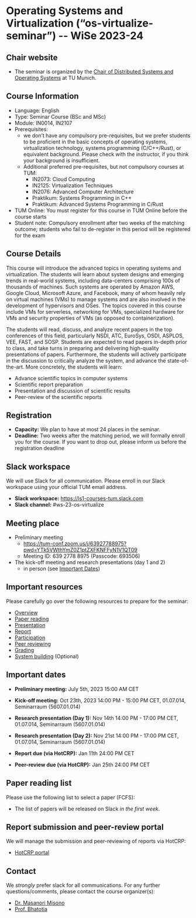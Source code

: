 # Operating Systems and Virtualization (“os-virtualize-seminar”) -- WiSe 2023-24

## Chair website

- The seminar is organized by the [Chair of Distributed Systems and Operating Systems](https://dse.in.tum.de/) at TU Munich.

## Course Information
- Language: English
- Type: Seminar Course (BSc and MSc)
- Module: IN0014, IN2107
- Prerequisites:
   - we don’t have any compulsory pre-requisites, but we prefer students to be proficient in the basic concepts of operating systems, virtualization technology, systems programming (C/C++/Rust), or equivalent background. Please check with the instructor, if you think your background is insufficient.
   - Additional preferred pre-requisites, but not compulsory courses at TUM:
      - IN2073: Cloud Computing
      - IN2125: Virtualization Techniques
      - IN2076: Advanced Computer Architecture
      - Praktikum: Systems Programming in C++
      - Praktikum: Advanced Systems Programming in C/Rust
- TUM Online: You must register for this course in TUM Online before the course starts
- Student note: Compulsory enrollment after two weeks of the matching outcome; students who fail to de-register in this period will be registered for the exam

## Course Details
This course will introduce the advanced topics in operating systems and virtualization. The students will learn about system designs and emerging trends in real-world systems, including data-centers comprising 100s of thousands of machines. Such systems are operated by Amazon AWS, Google Cloud, Microsoft Azure, and Facebook, many of whom heavily rely on virtual machines (VMs) to manage systems and are also involved in the development of hypervisors and OSes. The topics covered in this course include VMs for serverless, networking for VMs, specialized hardware for VMs and  security properties of VMs (as opposed to containerization).

The students will read, discuss, and analyze recent papers in the top conferences of this field, particularly NSDI, ATC, EuroSys, OSDI, ASPLOS, VEE, FAST, and SOSP. Students are expected to read papers in-depth prior to class, and take turns in preparing and delivering high-quality presentations of papers. Furthermore, the students will actively participate in the discussion to critically analyze the system, and advance the state-of-the-art. More concretely, the students will learn:
- Advance scientific topics in computer systems
- Scientific report preparation 
- Presentation and discussion of scientific results
- Peer-review of the scientific reports

## Registration

- **Capacity:** We plan to have at most 24 places in the seminar.
- **Deadline:** Two weeks after the matching period, we will formally enroll you for the course. If you want to drop out, please inform us before the registration deadline

## Slack workspace

We will use Slack for all communication. Please enroll in our Slack workspace using your official TUM email address.

- **Slack workspace:** https://ls1-courses-tum.slack.com
- **Slack channel:** #ws-23-os-virtualize

## Meeting place

- Preliminary meeting
   - https://tum-conf.zoom.us/j/63927788975?pwd=YTk5VWthYmZ0Z1ptZXFKNFFyN1V1QT09
   - Meeting ID: 639 2778 8975 (Passcode: 693506)
- The kick-off meeting and research presentations (day 1 and 2)
   - in person (see [Important Dates](#important-dates))

## Important resources

Please carefully go over the following resources to prepare for the seminar:

- [Overview](docs/os-virtualize-overview.pdf)
- [Paper reading](docs/paper-reading.pdf)
- [Presentation](docs/presentation.pdf)
- [Report](docs/report.pdf)
- [Participation](docs/participation.pdf)
- [Peer reviewing](docs/peer-review.pdf)
- [Grading](docs/grading.pdf)
- [System building](docs/system-building.pdf) (Optional)

## Important dates

- **Preliminary meeting:** July 5th, 2023 15:00 AM CET

- **Kick-off meeting:** Oct 23th, 2023 14:00 PM - 15:00 PM CET, 01.07.014, Seminarraum (5607.01.014)

- **Research presentation (Day 1):** Nov 14th 14:00 PM - 17:00 PM CET, 01.07.014, Seminarraum (5607.01.014)

- **Research presentation (Day 2):** Nov 21st 14:00 PM - 17:00 PM CET, 01.07.014, Seminarraum (5607.01.014)

- **Report due (via HotCRP):** Jan 11th 24:00 PM CET

- **Peer-review due (via HotCRP):** Jan 25th 24:00 PM CET


## Paper reading list

Please use the following list to select a paper (FCFS):

- The list of papers will be released on Slack *in the first week*.


## Report submission and peer-review portal

We will manage the submission and peer-reviewing of reports via HotCRP:

- [HotCRP portal](https://tum-ss2021.hotcrp.com/)


## Contact

We *strongly* prefer slack for all communications. For any further questions/comments, please contact the course organizer(s):
- [Dr. Masanori Misono](https://mmisono.github.io/)
- [Prof. Bhatotia](https://dse.in.tum.de/bhatotia/)


